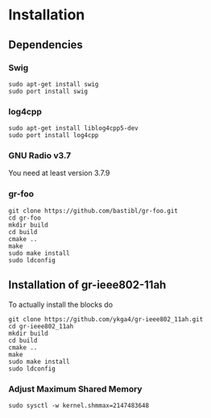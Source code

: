 
# Installation

## Dependencies

### Swig

    sudo apt-get install swig
    sudo port install swig


### log4cpp

    sudo apt-get install liblog4cpp5-dev
    sudo port install log4cpp


### GNU Radio v3.7

You need at least version 3.7.9

### gr-foo

    git clone https://github.com/bastibl/gr-foo.git
    cd gr-foo
    mkdir build
    cd build
    cmake ..
    make
    sudo make install
    sudo ldconfig


## Installation of gr-ieee802-11ah

To actually install the blocks do

    git clone https://github.com/ykga4/gr-ieee802_11ah.git
    cd gr-ieee802_11ah
    mkdir build
    cd build
    cmake ..
    make
    sudo make install
    sudo ldconfig

### Adjust Maximum Shared Memory
    sudo sysctl -w kernel.shmmax=2147483648

